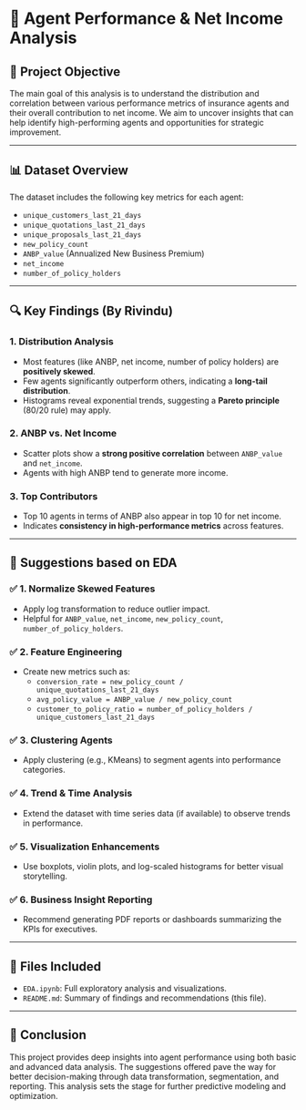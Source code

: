 
# 🧠 Agent Performance & Net Income Analysis

## 📌 Project Objective

The main goal of this analysis is to understand the distribution and correlation between various performance metrics of insurance agents and their overall contribution to net income. We aim to uncover insights that can help identify high-performing agents and opportunities for strategic improvement.

---

## 📊 Dataset Overview

The dataset includes the following key metrics for each agent:
- `unique_customers_last_21_days`
- `unique_quotations_last_21_days`
- `unique_proposals_last_21_days`
- `new_policy_count`
- `ANBP_value` (Annualized New Business Premium)
- `net_income`
- `number_of_policy_holders`

---

## 🔍 Key Findings (By Rivindu)

### 1. Distribution Analysis
- Most features (like ANBP, net income, number of policy holders) are **positively skewed**.
- Few agents significantly outperform others, indicating a **long-tail distribution**.
- Histograms reveal exponential trends, suggesting a **Pareto principle** (80/20 rule) may apply.

### 2. ANBP vs. Net Income
- Scatter plots show a **strong positive correlation** between `ANBP_value` and `net_income`.
- Agents with high ANBP tend to generate more income.

### 3. Top Contributors
- Top 10 agents in terms of ANBP also appear in top 10 for net income.
- Indicates **consistency in high-performance metrics** across features.

---

## 🧠 Suggestions based on EDA

### ✅ 1. Normalize Skewed Features
- Apply log transformation to reduce outlier impact.
- Helpful for `ANBP_value`, `net_income`, `new_policy_count`, `number_of_policy_holders`.

### ✅ 2. Feature Engineering
- Create new metrics such as:
  - `conversion_rate = new_policy_count / unique_quotations_last_21_days`
  - `avg_policy_value = ANBP_value / new_policy_count`
  - `customer_to_policy_ratio = number_of_policy_holders / unique_customers_last_21_days`

### ✅ 3. Clustering Agents
- Apply clustering (e.g., KMeans) to segment agents into performance categories.

### ✅ 4. Trend & Time Analysis
- Extend the dataset with time series data (if available) to observe trends in performance.

### ✅ 5. Visualization Enhancements
- Use boxplots, violin plots, and log-scaled histograms for better visual storytelling.

### ✅ 6. Business Insight Reporting
- Recommend generating PDF reports or dashboards summarizing the KPIs for executives.

---

## 📁 Files Included

- `EDA.ipynb`: Full exploratory analysis and visualizations.
- `README.md`: Summary of findings and recommendations (this file).

---

## 📌 Conclusion

This project provides deep insights into agent performance using both basic and advanced data analysis. The suggestions offered pave the way for better decision-making through data transformation, segmentation, and reporting. This analysis sets the stage for further predictive modeling and optimization.

